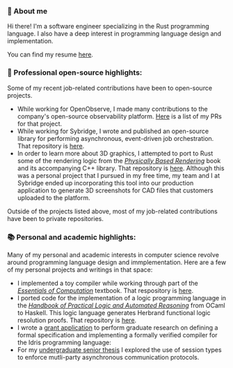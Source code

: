### 👋 About me

Hi there! I'm a software engineer specializing in the Rust programming language. I also have a deep interest in programming language design and implementation.

You can find my resume [here](patrick_sullivan_cv.pdf).

### 🔨 Professional open-source highlights:

Some of my recent job-related contributions have been to open-source projects. 

- While working for OpenObserve, I made many contributions to the company's open-source observability platform. [Here](https://github.com/openobserve/openobserve/pulls?q=is%3Apr+author%3Apatrickcsullivan+is%3Aclosed) is a list of my PRs for that project. 
- While working for Sybridge, I wrote and published an open-source library for performing asynchronous, event-driven job orchestration. That repository is [here](https://github.com/patrickcsullivan/job_orch).
- In order to learn more about 3D graphics, I attempted to port to Rust some of the rendering logic from the [_Physically Based Rendering_](https://www.pbrt.org/) book and its accompanying C++ library. That repository is [here](https://github.com/patrickcsullivan/part_renderer). Although this was a personal project that I pursued in my free time, my team and I at Sybridge ended up incorporating this tool into our production application to generate 3D screenshots for CAD files that customers uploaded to the platform.

Outside of the projects listed above, most of my job-related contributions have been to private repositories. 

### 📚 Personal and academic highlights:

Many of my personal and academic interests in computer science revolve around programming language design and immplementation. Here are a few of my personal projects and writings in that space:

- I implemented a toy compiler while working through part of the [_Essentials of Computation_](https://github.com/IUCompilerCourse/Essentials-of-Compilation) textbook. That respository is [here](https://github.com/patrickcsullivan/logic-lang).
- I ported code for the implementation of a logic programming language in the [_Handbook of Practical Logic and Automated Reasoning_](https://www.cambridge.org/core/books/handbook-of-practical-logic-and-automated-reasoning/EB6396296813CB562987E8C37AC4520D) from OCaml to Haskell. This logic language generates Herbrand functional logic resolution proofs. That repository is [here](https://github.com/patrickcsullivan/eoc).
- I wrote a [grant application](https://github.com/patrickcsullivan/documents/blob/master/dependent-types.pdf) to perform graduate research on defining a formal specification and implementing a formally verified compiler for the Idris programming language: 
- For my [undergraduate senior thesis](https://github.com/patrickcsullivan/documents/blob/main/session-types.pdf) I explored the use of session types to enforce mutli-party asynchronous communication protocols.
